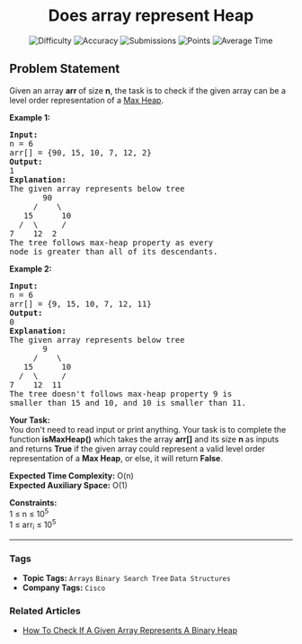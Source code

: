 <h1 align="center">Does array represent Heap</h1>

<p align="center">
  <img alt="Difficulty" title="Difficulty" src="https://custom-icon-badges.demolab.com/badge/Difficulty: Easy-1F222E?style=for-the-badge&logoColor=white&logo=fire"/>
  <img alt="Accuracy" title="Accuracy" src="https://custom-icon-badges.demolab.com/badge/Accuracy: 30.97%25-1F222E?style=for-the-badge&logoColor=white&logo=target"/>
  <img alt="Submissions" title="Submissions" src="https://custom-icon-badges.demolab.com/badge/Submissions: 83K+-1F222E?style=for-the-badge&logoColor=white&logo=repo"/>
  <img alt="Points" title="Points" src="https://custom-icon-badges.demolab.com/badge/Points: 2-1F222E?style=for-the-badge&logoColor=white&logo=award"/>
  <img alt="Average Time" title="Average Time" src="https://custom-icon-badges.demolab.com/badge/Average%20Time: N/A-1F222E?style=for-the-badge&logoColor=white&logo=clock"/>
</p>

## Problem Statement

Given an array <b>arr </b>of size <b>n</b>, the task is to check if the given array can be a level order representation of a [Max Heap](https://www.geeksforgeeks.org/difference-between-min-heap-and-max-heap/).

<b>Example 1:</b>

<pre><b>Input:<br></b>n = 6<br>arr[] = {90, 15, 10, 7, 12, 2}
<b>Output: <br></b>1<br><b>Explanation:</b> 
The given array represents below tree
       90
     /    \
   15      10
  /  \     /
7    12  2
The tree follows max-heap property as every
node is greater than all of its descendants.
</pre>

<b>Example 2:</b>
<pre><b>Input:  <br></b>n = 6<br>arr[] = {9, 15, 10, 7, 12, 11}
<b>Output:<br></b>0
<b>Explanation:</b><br>The given array represents below tree
       9
     /    \
   15      10
  /  \     /
7    12  11
The tree doesn't follows max-heap property 9 is
smaller than 15 and 10, and 10 is smaller than 11. </pre>

<b>Your Task:  </b><br>You don't need to read input or print anything. Your task is to complete the function <b>isMaxHeap()</b> which takes the array <b>arr[]</b> and its size <b>n</b><b> </b>as inputs and returns <b>True</b> if the given array could represent a valid level order representation of a <b>Max Heap</b>, or else, it will return <b>False</b>.

<b>Expected Time Complexity:</b> O(n)<br><b>Expected Auxiliary Space:</b> O(1)

<b>Constraints:</b><br>1 ≤ n ≤ 10<sup>5</sup><br>1 ≤ arr<sub>i</sub> ≤ 10<sup>5</sup>


<hr>

### Tags
- **Topic Tags:** `Arrays` `Binary Search Tree` `Data Structures`
- **Company Tags:** `Cisco`

### Related Articles
- [How To Check If A Given Array Represents A Binary Heap](https://www.geeksforgeeks.org/how-to-check-if-a-given-array-represents-a-binary-heap/)
